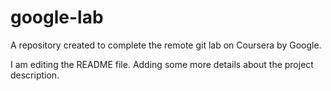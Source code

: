 # google-lab
A repository created to complete the remote git lab on Coursera by Google.

I am editing the README file. Adding some more details about the project description.
